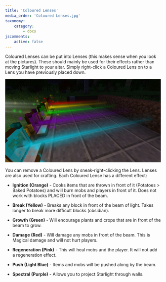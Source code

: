 ```yaml
---
title: 'Coloured Lenses'
media_order: 'Coloured Lenses.jpg'
taxonomy:
    category:
        - docs
jscomments:
    active: false
---
```


Coloured Lenses can be put into Lenses (this makes sense when you look at the pictures). These should mainly be used for their effects rather than moving Starlight to your altar. Simply right-click a Coloured Lens on to a Lens you have previously placed down.

![](Coloured%20Lenses.jpg)

You can remove a Coloured Lens by sneak-right-clicking the Lens. Lenses are also used for crafting. Each Coloured Lense has a different effect:

* **Ignition (Orange)** - Cooks items that are thrown in front of it (Potatoes > Baked Potatoes) and will burn mobs and players in front of it. Does not work with blocks PLACED in front of the beam.

* **Break (Yellow)** - Breaks any block in front of the beam of light. Takes longer to break more difficult blocks (obsidian).

* **Growth (Green)** - Will encourage plants and crops that are in front of the beam to grow.

* **Damage (Red)** - Will damage any mobs in front of the beam. This is Magical damage and will not hurt players.

* **Regeneration (Pink)** - This will heal mobs and the player. It will not add a regeneration effect.

* **Push (Light Blue)** - Items and mobs will be pushed along by the beam.

* **Spectral (Purple)** - Allows you to project Starlight through walls.
